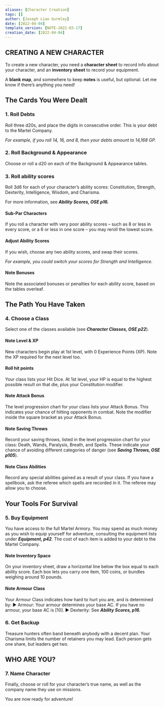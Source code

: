 ```yaml
---
aliases: [Character Creation]
tags: []
author: [Joseph Liao Gormley]
date: [2022-04-04]
template_version: [NOTE-2022-03-17]
creation_date: [2022-04-04]
---
```

## CREATING A NEW CHARACTER
To create a new character, you need a **character sheet** to record info about your character, and an **inventory sheet** to record your equipment.

A **blank map**, and somewhere to keep **notes** is useful, but optional. Let me know if there’s anything you need!

## The Cards You Were Dealt
### 1. Roll Debts
Roll three d20s, and place the digits in consecutive order. This is your debt to the Martel Company.

*For example, if you roll 14, 16, and 8, then your debts amount to 14,168 GP.*

### 2. Roll Background & Appearance
Choose or roll a d20 on each of the Background & Appearance tables.

### 3. Roll ability scores
Roll 3d6 for each of your character’s ability scores: Constitution, Strength, Dexterity, Intelligence, Wisdom, and Charisma.

For more information, see ***Ability Scores, OSE p16.***

<!-- #### Online Character Generation
Steps 1-3 involve a lot of rolling, so to have those results automatically generated, click here.-->
#### Sub-Par Characters
If you roll a character with very poor ability scores – such as 8 or less in every score, or a 6 or less in one score – you may reroll the lowest score.

#### Adjust Ability Scores
If you wish, choose any two ability scores, and swap their scores.

*For example, you could switch your scores for Strength and Intelligence.*

#### Note Bonuses
Note the associated bonuses or penalties for each ability score, based on the tables overleaf.

## The Path You Have Taken
### 4. Choose a Class
Select one of the classes available (see ***Character Classes, OSE p22***).

#### Note Level & XP
New characters begin play at 1st level, with 0 Experience Points (XP). Note the XP required for the next level too.

#### Roll hit points
Your class lists your Hit Dice. At 1st level, your HP is equal to the highest
possible result on that die, plus your Constitution modifier.

#### Note Attack Bonus
The level progression chart for your class lists your Attack Bonus. This indicates your chance of hitting opponents in combat. Note the modifier inside the square bracket as your Attack Bonus.

#### Note Saving Throws
Record your saving throws, listed in the level progression chart for your class: Death, Wands, Paralysis, Breath, and Spells. These indicate your chance of avoiding different categories of danger (see ***Saving Throws, OSE p105***).

#### Note Class Abilities
Record any special abilities gained as a result of your class. If you have a spellbook, ask the referee which spells are recorded in it. The referee may allow you to choose.

## Your Tools For Survival
### 5. Buy Equipment
You have access to the full Martel Armory. You may spend as much money as you wish to equip yourself for adventure, consulting the equipment lists under ***Equipment, p42***. The cost of each item is added to your debt to the Martel Company.

#### Note Inventory Space
On your inventory sheet, draw a horizontal line below the box equal to each ability score. Each box lets you carry one item, 100 coins, or bundles weighing around 10 pounds.

#### Note Armour Class
Your Armour Class indicates how hard to hurt you are, and is determined by:
▶ Armour: Your armour determines your base AC. If you have no armour, your base AC is [10].
▶ Dexterity: See ***Ability Scores, p16.***
### 6. Get Backup
Treasure hunters often band beneath anybody with a decent plan. Your Charisma limits the number of retainers you may lead. Each person gets one share, but leaders get two.

## WHO ARE YOU?
### 7. Name Character
Finally, choose or roll for your character’s true name, as well as the company name they use on missions.

You are now ready for adventure!


